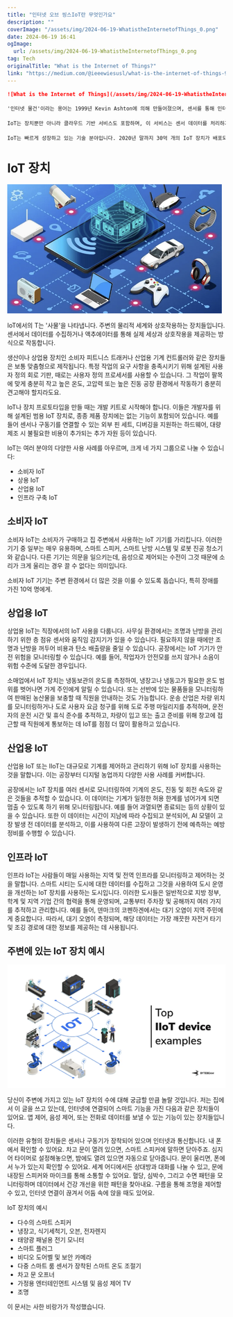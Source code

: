 ```yaml
---
title: "인터넷 오브 씽스IoT란 무엇인가요"
description: ""
coverImage: "/assets/img/2024-06-19-WhatistheInternetofThings_0.png"
date: 2024-06-19 16:41
ogImage: 
  url: /assets/img/2024-06-19-WhatistheInternetofThings_0.png
tag: Tech
originalTitle: "What is the Internet of Things?"
link: "https://medium.com/@ieeewiesusl/what-is-the-internet-of-things-9aefe344e3d7"
---
```



```markdown
![What is the Internet of Things](/assets/img/2024-06-19-WhatistheInternetofThings_0.png)

'인터넷 물건'이라는 용어는 1999년 Kevin Ashton에 의해 만들어졌으며, 센서를 통해 인터넷을 물리적 세계에 연결하는 것을 지칭합니다. 그 이후로 이 용어는 일반적으로 센서에서 데이터를 수집하거나 액츄에이터(스위치를 켜거나 LED를 켜는 것과 같은 동작을 하는 장치)를 통해 실제 세계와 상호작용하는 장치로 설명하기 위해 사용되었습니다. 이러한 장치들은 일반적으로 다른 장치나 인터넷에 연결되어 있습니다.

IoT는 장치뿐만 아니라 클라우드 기반 서비스도 포함하며, 이 서비스는 센서 데이터를 처리하거나 요청을 보내는 기능을 포함합니다. 또한 IoT 장치에 연결된 액츄에이터에도 해당됩니다. 또한 인터넷 연결이 필요하지 않은 장치 또는 인터넷 연결이 없는 장치들도 포함되며, 이는 종종 엣지 장치(edge devices)로 알려져 있습니다. 이러한 장치들은 클라우드에서 훈련된 AI 모델을 사용하여 일반적으로 센서 데이터를 처리하고 응답할 수 있는 장치입니다.

IoT는 빠르게 성장하고 있는 기술 분야입니다. 2020년 말까지 30억 개의 IoT 장치가 배포되어 인터넷에 연결되었다고 추정됩니다. 미래를 전망해보면, 2025년까지 IoT 장치가 거의 80 젯바이트 또는 80조 기가바이트의 데이터를 수집하고 있다는 것이 추정됩니다. 정말 방대한 양의 데이터죠!
```

<div class="content-ad"></div>

# IoT 장치

![IoT Devices](/assets/img/2024-06-19-WhatistheInternetofThings_1.png)

IoT에서의 T는 '사물'을 나타냅니다. 주변의 물리적 세계와 상호작용하는 장치들입니다. 센서에서 데이터를 수집하거나 액추에이터를 통해 실제 세상과 상호작용을 제공하는 방식으로 작동합니다.

생산이나 상업용 장치인 소비자 피트니스 트래커나 산업용 기계 컨트롤러와 같은 장치들은 보통 맞춤형으로 제작됩니다. 특정 작업의 요구 사항을 충족시키기 위해 설계된 사용자 정의 회로 기판, 때로는 사용자 정의 프로세서를 사용할 수 있습니다. 그 작업이 팔목에 맞게 충분히 작고 높은 온도, 고압력 또는 높은 진동 공장 환경에서 작동하기 충분히 견고해야 할지라도요.

<div class="content-ad"></div>

IoT나 장치 프로토타입을 만들 때는 개발 키트로 시작해야 합니다. 이들은 개발자를 위해 설계된 범용 IoT 장치로, 종종 제품 장치에는 없는 기능이 포함되어 있습니다. 예를 들어 센서나 구동기를 연결할 수 있는 외부 핀 세트, 디버깅을 지원하는 하드웨어, 대량 제조 시 불필요한 비용이 추가되는 추가 자원 등이 있습니다.

IoT는 여러 분야의 다양한 사용 사례를 아우르며, 크게 네 가지 그룹으로 나눌 수 있습니다:

- 소비자 IoT
- 상용 IoT
- 산업용 IoT
- 인프라 구축 IoT

## 소비자 IoT

<div class="content-ad"></div>

소비자 IoT는 소비자가 구매하고 집 주변에서 사용하는 IoT 기기를 가리킵니다. 이러한 기기 중 일부는 매우 유용하며, 스마트 스피커, 스마트 난방 시스템 및 로봇 진공 청소기와 같습니다. 다른 기기는 의문을 일으키는데, 음성으로 제어되는 수전이 그것 때문에 소리가 크게 울리는 경우 끌 수 없다는 의미입니다.

소비자 IoT 기기는 주변 환경에서 더 많은 것을 이룰 수 있도록 돕습니다, 특히 장애를 가진 10억 명에게.

## 상업용 IoT

상업용 IoT는 직장에서의 IoT 사용을 다룹니다. 사무실 환경에서는 조명과 난방을 관리하기 위한 층 점유 센서와 움직임 감지기가 있을 수 있습니다. 필요하지 않을 때에만 조명과 난방을 꺼두어 비용과 탄소 배출량을 줄일 수 있습니다. 공장에서는 IoT 기기가 안전 위험을 모니터링할 수 있습니다. 예를 들어, 작업자가 안전모를 쓰지 않거나 소음이 위험 수준에 도달한 경우입니다.

<div class="content-ad"></div>

소매업에서 IoT 장치는 냉동보관의 온도를 측정하여, 냉장고나 냉동고가 필요한 온도 범위를 벗어나면 가게 주인에게 알릴 수 있습니다. 또는 선반에 있는 물품들을 모니터링하여 판매된 농산물을 보충할 때 직원을 안내하는 것도 가능합니다. 운송 산업은 차량 위치를 모니터링하거나 도로 사용자 요금 청구를 위해 도로 주행 마일리지를 추적하며, 운전자의 운전 시간 및 휴식 준수를 추적하고, 차량이 입고 또는 출고 준비를 위해 창고에 접근할 때 직원에게 통보하는 데 IoT를 점점 더 많이 활용하고 있습니다.

## 산업용 IoT

산업용 IoT 또는 IIoT는 대규모로 기계를 제어하고 관리하기 위해 IoT 장치를 사용하는 것을 말합니다. 이는 공장부터 디지털 농업까지 다양한 사용 사례를 커버합니다.

공장에서는 IoT 장치를 여러 센서로 모니터링하여 기계의 온도, 진동 및 회전 속도와 같은 것들을 추적할 수 있습니다. 이 데이터는 기계가 일정한 허용 한계를 넘어가게 되면 멈출 수 있도록 하기 위해 모니터링됩니다. 예를 들어 과열되면 종료되는 등의 상황이 있을 수 있습니다. 또한 이 데이터는 시간이 지남에 따라 수집되고 분석되어, AI 모델이 고장 발생 전 데이터를 분석하고, 이를 사용하여 다른 고장이 발생하기 전에 예측하는 예방 정비를 수행할 수 있습니다.

<div class="content-ad"></div>

## 인프라 IoT

인프라 IoT는 사람들이 매일 사용하는 지역 및 전역 인프라를 모니터링하고 제어하는 것을 말합니다. 스마트 시티는 도시에 대한 데이터를 수집하고 그것을 사용하여 도시 운영을 개선하는 IoT 장치를 사용하는 도시입니다. 이러한 도시들은 일반적으로 지방 정부, 학계 및 지역 기업 간의 협력을 통해 운영되며, 교통부터 주차장 및 공해까지 여러 가지를 추적하고 관리합니다. 예를 들어, 덴마크의 코펜하겐에서는 대기 오염이 지역 주민에게 중요합니다. 따라서, 대기 오염이 측정되며, 해당 데이터는 가장 깨끗한 자전거 타기 및 조깅 경로에 대한 정보를 제공하는 데 사용됩니다.

## 주변에 있는 IoT 장치 예시

<img src="/assets/img/2024-06-19-WhatistheInternetofThings_2.png" />

<div class="content-ad"></div>

당신이 주변에 가지고 있는 IoT 장치의 수에 대해 궁금할 만큼 놀랄 것입니다. 저는 집에서 이 글을 쓰고 있는데, 인터넷에 연결되어 스마트 기능을 가진 다음과 같은 장치들이 있어요. 앱 제어, 음성 제어, 또는 전화로 데이터를 보낼 수 있는 기능이 있는 장치들입니다.

이러한 유형의 장치들은 센서나 구동기가 장착되어 있으며 인터넷과 통신합니다. 내 폰에서 확인할 수 있어요. 차고 문이 열려 있으면, 스마트 스피커에 말하면 닫아주죠. 심지어 타이머로 설정해놓으면, 밤에도 열려 있으면 자동으로 닫아줍니다. 문이 울리면, 폰에서 누가 있는지 확인할 수 있어요. 세계 어디에서든 상대방과 대화를 나눌 수 있고, 문에 내장된 스피커와 마이크를 통해 소통할 수 있어요. 혈당, 심박수, 그리고 수면 패턴을 모니터링하며 데이터에서 건강 개선을 위한 패턴을 찾아내요. 구름을 통해 조명을 제어할 수 있고, 인터넷 연결이 끊겨서 어둠 속에 앉을 때도 있어요.

IoT 장치의 예시

- 다수의 스마트 스피커
- 냉장고, 식기세척기, 오븐, 전자렌지
- 태양광 패널용 전기 모니터
- 스마트 플러그
- 비디오 도어벨 및 보안 카메라
- 다중 스마트 룸 센서가 장착된 스마트 온도 조절기
- 차고 문 오프너
- 가정용 엔터테인먼트 시스템 및 음성 제어 TV
- 조명

<div class="content-ad"></div>

이 문서는 사한 비랑가가 작성했습니다.